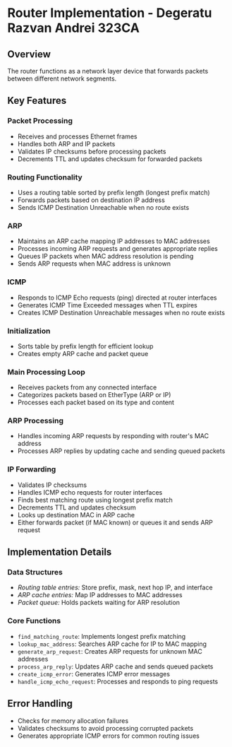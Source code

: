 # Router Implementation - Degeratu Razvan Andrei 323CA

## Overview
The router functions as a network layer device that forwards packets between different network segments.

## Key Features

### Packet Processing
- Receives and processes Ethernet frames  
- Handles both ARP and IP packets  
- Validates IP checksums before processing packets  
- Decrements TTL and updates checksum for forwarded packets  

### Routing Functionality
- Uses a routing table sorted by prefix length (longest prefix match)  
- Forwards packets based on destination IP address  
- Sends ICMP Destination Unreachable when no route exists  

### ARP
- Maintains an ARP cache mapping IP addresses to MAC addresses  
- Processes incoming ARP requests and generates appropriate replies  
- Queues IP packets when MAC address resolution is pending  
- Sends ARP requests when MAC address is unknown  

### ICMP
- Responds to ICMP Echo requests (ping) directed at router interfaces  
- Generates ICMP Time Exceeded messages when TTL expires  
- Creates ICMP Destination Unreachable messages when no route exists  

### Initialization
- Sorts table by prefix length for efficient lookup  
- Creates empty ARP cache and packet queue  

### Main Processing Loop
- Receives packets from any connected interface  
- Categorizes packets based on EtherType (ARP or IP)  
- Processes each packet based on its type and content  

### ARP Processing
- Handles incoming ARP requests by responding with router's MAC address  
- Processes ARP replies by updating cache and sending queued packets  

### IP Forwarding
- Validates IP checksums  
- Handles ICMP echo requests for router interfaces  
- Finds best matching route using longest prefix match  
- Decrements TTL and updates checksum  
- Looks up destination MAC in ARP cache  
- Either forwards packet (if MAC known) or queues it and sends ARP request  

## Implementation Details

### Data Structures
- *Routing table entries:* Store prefix, mask, next hop IP, and interface  
- *ARP cache entries:* Map IP addresses to MAC addresses  
- *Packet queue:* Holds packets waiting for ARP resolution  

### Core Functions
- `find_matching_route`: Implements longest prefix matching  
- `lookup_mac_address`: Searches ARP cache for IP to MAC mapping  
- `generate_arp_request`: Creates ARP requests for unknown MAC addresses  
- `process_arp_reply`: Updates ARP cache and sends queued packets  
- `create_icmp_error`: Generates ICMP error messages  
- `handle_icmp_echo_request`: Processes and responds to ping requests  

## Error Handling
- Checks for memory allocation failures  
- Validates checksums to avoid processing corrupted packets  
- Generates appropriate ICMP errors for common routing issues 
